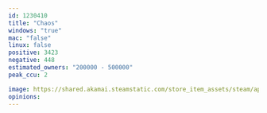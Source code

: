 ```yaml
---
id: 1230410
title: "Chaos"
windows: "true"
mac: "false"
linux: false
positive: 3423
negative: 448
estimated_owners: "200000 - 500000"
peak_ccu: 2

image: https://shared.akamai.steamstatic.com/store_item_assets/steam/apps/1230410/header.jpg?t=1613643100
opinions:
---
```

